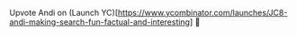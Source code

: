 Upvote Andi on (Launch YC)[https://www.ycombinator.com/launches/JC8-andi-making-search-fun-factual-and-interesting] 🤗
